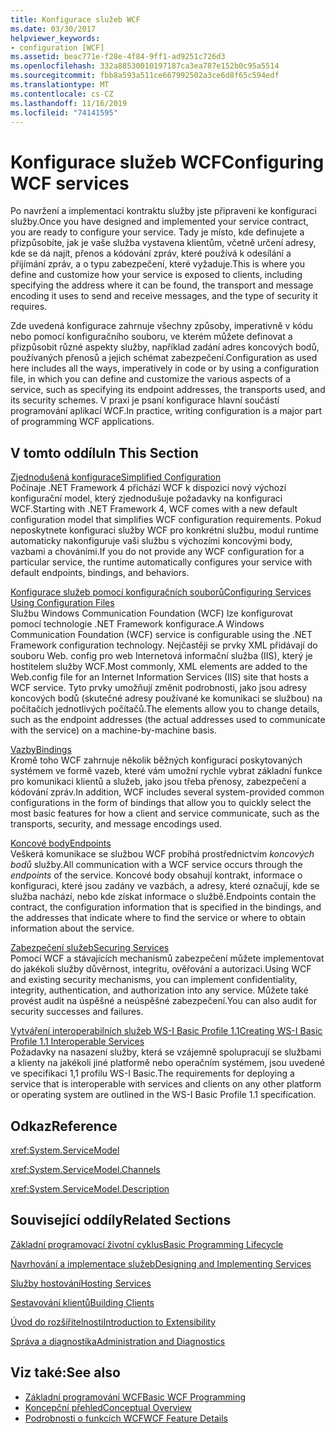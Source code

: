 ```yaml
---
title: Konfigurace služeb WCF
ms.date: 03/30/2017
helpviewer_keywords:
- configuration [WCF]
ms.assetid: beac771e-f28e-4f84-9ff1-ad9251c726d3
ms.openlocfilehash: 332a88530010197187ca3ea787e152b0c95a5514
ms.sourcegitcommit: fbb8a593a511ce667992502a3ce6d8f65c594edf
ms.translationtype: MT
ms.contentlocale: cs-CZ
ms.lasthandoff: 11/16/2019
ms.locfileid: "74141595"
---
```

# <a name="configuring-wcf-services"></a><span data-ttu-id="6a3f1-102">Konfigurace služeb WCF</span><span class="sxs-lookup"><span data-stu-id="6a3f1-102">Configuring WCF services</span></span>

<span data-ttu-id="6a3f1-103">Po navržení a implementaci kontraktu služby jste připraveni ke konfiguraci služby.</span><span class="sxs-lookup"><span data-stu-id="6a3f1-103">Once you have designed and implemented your service contract, you are ready to configure your service.</span></span> <span data-ttu-id="6a3f1-104">Tady je místo, kde definujete a přizpůsobíte, jak je vaše služba vystavena klientům, včetně určení adresy, kde se dá najít, přenos a kódování zpráv, které používá k odesílání a přijímání zpráv, a o typu zabezpečení, které vyžaduje.</span><span class="sxs-lookup"><span data-stu-id="6a3f1-104">This is where you define and customize how your service is exposed to clients, including specifying the address where it can be found, the transport and message encoding it uses to send and receive messages, and the type of security it requires.</span></span>  
  
 <span data-ttu-id="6a3f1-105">Zde uvedená konfigurace zahrnuje všechny způsoby, imperativně v kódu nebo pomocí konfiguračního souboru, ve kterém můžete definovat a přizpůsobit různé aspekty služby, například zadání adres koncových bodů, používaných přenosů a jejich schémat zabezpečení.</span><span class="sxs-lookup"><span data-stu-id="6a3f1-105">Configuration as used here includes all the ways, imperatively in code or by using a configuration file, in which you can define and customize the various aspects of a service, such as specifying its endpoint addresses, the transports used, and its security schemes.</span></span> <span data-ttu-id="6a3f1-106">V praxi je psaní konfigurace hlavní součástí programování aplikací WCF.</span><span class="sxs-lookup"><span data-stu-id="6a3f1-106">In practice, writing configuration is a major part of programming WCF applications.</span></span>  
  
## <a name="in-this-section"></a><span data-ttu-id="6a3f1-107">V tomto oddílu</span><span class="sxs-lookup"><span data-stu-id="6a3f1-107">In This Section</span></span>  
 [<span data-ttu-id="6a3f1-108">Zjednodušená konfigurace</span><span class="sxs-lookup"><span data-stu-id="6a3f1-108">Simplified Configuration</span></span>](simplified-configuration.md)  
 <span data-ttu-id="6a3f1-109">Počínaje .NET Framework 4 přichází WCF k dispozici nový výchozí konfigurační model, který zjednodušuje požadavky na konfiguraci WCF.</span><span class="sxs-lookup"><span data-stu-id="6a3f1-109">Starting with .NET Framework 4, WCF comes with a new default configuration model that simplifies WCF configuration requirements.</span></span> <span data-ttu-id="6a3f1-110">Pokud neposkytnete konfiguraci služby WCF pro konkrétní službu, modul runtime automaticky nakonfiguruje vaši službu s výchozími koncovými body, vazbami a chováními.</span><span class="sxs-lookup"><span data-stu-id="6a3f1-110">If you do not provide any WCF configuration for a particular service, the runtime automatically configures your service with default endpoints, bindings, and behaviors.</span></span>  
  
 [<span data-ttu-id="6a3f1-111">Konfigurace služeb pomocí konfiguračních souborů</span><span class="sxs-lookup"><span data-stu-id="6a3f1-111">Configuring Services Using Configuration Files</span></span>](configuring-services-using-configuration-files.md)  
 <span data-ttu-id="6a3f1-112">Službu Windows Communication Foundation (WCF) lze konfigurovat pomocí technologie .NET Framework konfigurace.</span><span class="sxs-lookup"><span data-stu-id="6a3f1-112">A Windows Communication Foundation (WCF) service is configurable using the .NET Framework configuration technology.</span></span> <span data-ttu-id="6a3f1-113">Nejčastěji se prvky XML přidávají do souboru Web. config pro web Internetová informační služba (IIS), který je hostitelem služby WCF.</span><span class="sxs-lookup"><span data-stu-id="6a3f1-113">Most commonly, XML elements are added to the Web.config file for an Internet Information Services (IIS) site that hosts a WCF service.</span></span> <span data-ttu-id="6a3f1-114">Tyto prvky umožňují změnit podrobnosti, jako jsou adresy koncových bodů (skutečné adresy používané ke komunikaci se službou) na počítačích jednotlivých počítačů.</span><span class="sxs-lookup"><span data-stu-id="6a3f1-114">The elements allow you to change details, such as the endpoint addresses (the actual addresses used to communicate with the service) on a machine-by-machine basis.</span></span>  
  
 [<span data-ttu-id="6a3f1-115">Vazby</span><span class="sxs-lookup"><span data-stu-id="6a3f1-115">Bindings</span></span>](bindings.md)  
 <span data-ttu-id="6a3f1-116">Kromě toho WCF zahrnuje několik běžných konfigurací poskytovaných systémem ve formě vazeb, které vám umožní rychle vybrat základní funkce pro komunikaci klientů a služeb, jako jsou třeba přenosy, zabezpečení a kódování zpráv.</span><span class="sxs-lookup"><span data-stu-id="6a3f1-116">In addition, WCF includes several system-provided common configurations in the form of bindings that allow you to quickly select the most basic features for how a client and service communicate, such as the transports, security, and message encodings used.</span></span>  
  
 [<span data-ttu-id="6a3f1-117">Koncové body</span><span class="sxs-lookup"><span data-stu-id="6a3f1-117">Endpoints</span></span>](endpoints.md)  
 <span data-ttu-id="6a3f1-118">Veškerá komunikace se službou WCF probíhá prostřednictvím *koncových bodů* služby.</span><span class="sxs-lookup"><span data-stu-id="6a3f1-118">All communication with a WCF service occurs through the *endpoints* of the service.</span></span> <span data-ttu-id="6a3f1-119">Koncové body obsahují kontrakt, informace o konfiguraci, které jsou zadány ve vazbách, a adresy, které označují, kde se služba nachází, nebo kde získat informace o službě.</span><span class="sxs-lookup"><span data-stu-id="6a3f1-119">Endpoints contain the contract, the configuration information that is specified in the bindings, and the addresses that indicate where to find the service or where to obtain information about the service.</span></span>  
  
 [<span data-ttu-id="6a3f1-120">Zabezpečení služeb</span><span class="sxs-lookup"><span data-stu-id="6a3f1-120">Securing Services</span></span>](securing-services.md)  
 <span data-ttu-id="6a3f1-121">Pomocí WCF a stávajících mechanismů zabezpečení můžete implementovat do jakékoli služby důvěrnost, integritu, ověřování a autorizaci.</span><span class="sxs-lookup"><span data-stu-id="6a3f1-121">Using WCF and existing security mechanisms, you can implement confidentiality, integrity, authentication, and authorization into any service.</span></span> <span data-ttu-id="6a3f1-122">Můžete také provést audit na úspěšné a neúspěšné zabezpečení.</span><span class="sxs-lookup"><span data-stu-id="6a3f1-122">You can also audit for security successes and failures.</span></span>  
  
 [<span data-ttu-id="6a3f1-123">Vytváření interoperabilních služeb WS-I Basic Profile 1.1</span><span class="sxs-lookup"><span data-stu-id="6a3f1-123">Creating WS-I Basic Profile 1.1 Interoperable Services</span></span>](./creating-ws-i-basic-profile-1-1-interoperable-services.md)  
 <span data-ttu-id="6a3f1-124">Požadavky na nasazení služby, která se vzájemně spolupracují se službami a klienty na jakékoli jiné platformě nebo operačním systémem, jsou uvedené ve specifikaci 1,1 profilu WS-I Basic.</span><span class="sxs-lookup"><span data-stu-id="6a3f1-124">The requirements for deploying a service that is interoperable with services and clients on any other platform or operating system are outlined in the WS-I Basic Profile 1.1 specification.</span></span>  
  
## <a name="reference"></a><span data-ttu-id="6a3f1-125">Odkaz</span><span class="sxs-lookup"><span data-stu-id="6a3f1-125">Reference</span></span>  
 <xref:System.ServiceModel>  
  
 <xref:System.ServiceModel.Channels>  
  
 <xref:System.ServiceModel.Description>  
  
## <a name="related-sections"></a><span data-ttu-id="6a3f1-126">Související oddíly</span><span class="sxs-lookup"><span data-stu-id="6a3f1-126">Related Sections</span></span>  
 [<span data-ttu-id="6a3f1-127">Základní programovací životní cyklus</span><span class="sxs-lookup"><span data-stu-id="6a3f1-127">Basic Programming Lifecycle</span></span>](basic-programming-lifecycle.md)  
  
 [<span data-ttu-id="6a3f1-128">Navrhování a implementace služeb</span><span class="sxs-lookup"><span data-stu-id="6a3f1-128">Designing and Implementing Services</span></span>](designing-and-implementing-services.md)  
  
 [<span data-ttu-id="6a3f1-129">Služby hostování</span><span class="sxs-lookup"><span data-stu-id="6a3f1-129">Hosting Services</span></span>](hosting-services.md)  
  
 [<span data-ttu-id="6a3f1-130">Sestavování klientů</span><span class="sxs-lookup"><span data-stu-id="6a3f1-130">Building Clients</span></span>](building-clients.md)  
  
 [<span data-ttu-id="6a3f1-131">Úvod do rozšířitelnosti</span><span class="sxs-lookup"><span data-stu-id="6a3f1-131">Introduction to Extensibility</span></span>](introduction-to-extensibility.md)  
  
 [<span data-ttu-id="6a3f1-132">Správa a diagnostika</span><span class="sxs-lookup"><span data-stu-id="6a3f1-132">Administration and Diagnostics</span></span>](./diagnostics/index.md)  
  
## <a name="see-also"></a><span data-ttu-id="6a3f1-133">Viz také:</span><span class="sxs-lookup"><span data-stu-id="6a3f1-133">See also</span></span>

- [<span data-ttu-id="6a3f1-134">Základní programování WCF</span><span class="sxs-lookup"><span data-stu-id="6a3f1-134">Basic WCF Programming</span></span>](basic-wcf-programming.md)
- [<span data-ttu-id="6a3f1-135">Koncepční přehled</span><span class="sxs-lookup"><span data-stu-id="6a3f1-135">Conceptual Overview</span></span>](conceptual-overview.md)
- [<span data-ttu-id="6a3f1-136">Podrobnosti o funkcích WCF</span><span class="sxs-lookup"><span data-stu-id="6a3f1-136">WCF Feature Details</span></span>](./feature-details/index.md)
